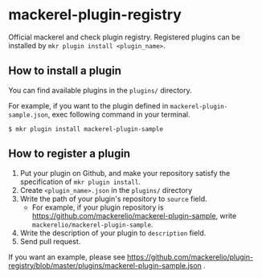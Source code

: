 # mackerel-plugin-registry

Official mackerel and check plugin registry.  Registered plugins can be installed by `mkr plugin install <plugin_name>`.

## How to install a plugin

You can find available plugins in the `plugins/` directory.

For example, if you want to the plugin defined in `mackerel-plugin-sample.json`, exec following command in your terminal.

```
$ mkr plugin install mackerel-plugin-sample
```

## How to register a plugin

1. Put your plugin on Github, and make your repository satisfy the specification of `mkr plugin install`.
2. Create `<plugin_name>.json` in the `plugins/` directory
3. Write the path of your plugin's repository to `source` field.
    - For example, if your plugin repository is https://github.com/mackerelio/mackerel-plugin-sample, write `mackerelio/mackerel-plugin-sample`.
4. Write the description of your plugin to `description` field.
5. Send pull request.

If you want an example, please see https://github.com/mackerelio/plugin-registry/blob/master/plugins/mackerel-plugin-sample.json .
